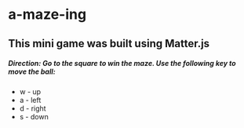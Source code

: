 # a-maze-ing

## This mini game was built using Matter.js

##### Direction: Go to the square to win the maze. Use the following key to move the ball:
* w - up
* a - left
* d - right
* s - down

